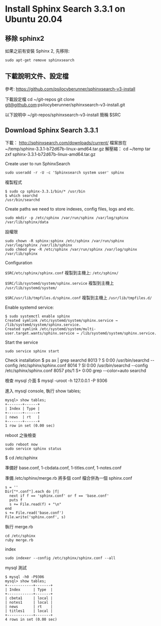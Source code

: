# Install Sphinx Search 3.3.1 on Ubuntu 20.04

## 移除 sphinx2

如果之前有安裝 Sphinx 2, 先移除:

    sudo apt-get remove sphinxsearch

## 下載說明文件、設定檔

參考: <https://github.com/psilocyberunner/sphinxsearch-v3-install>

下載設定檔
    cd ~/git-repos
    git clone git@github.com:psilocyberunner/sphinxsearch-v3-install.git

以下說明中 ~/git-repos/sphinxsearch-v3-install 簡稱 $SRC

## Download Sphinx Search 3.3.1

下載： <http://sphinxsearch.com/downloads/current/>
檔案放在 ~/temp/sphinx-3.3.1-b72d67b-linux-amd64.tar.gz
解壓縮：
    cd ~/temp
    tar zxf sphinx-3.3.1-b72d67b-linux-amd64.tar.gz

Create user to run SphinxSearch

    sudo useradd -r -U -c 'Sphinxsearch system user' sphinx

複製程式

    $ sudo cp sphinx-3.3.1/bin/* /usr/bin
    $ which searchd
    /usr/bin/searchd

Create paths we need to store indexes, config files, logs and etc.

    sudo mkdir -p /etc/sphinx /var/run/sphinx /var/log/sphinx /var/lib/sphinx/data

設權限

    sudo chown -R sphinx:sphinx /etc/sphinx /var/run/sphinx /var/log/sphinx /var/lib/sphinx
    sudo chmod g+w -R /etc/sphinx /var/run/sphinx /var/log/sphinx /var/lib/sphinx

Configuration

`$SRC/etc/sphinx/sphinx.conf` 複製到主機上: `/etc/sphinx/`

`$SRC/lib/systemd/system/sphinx.service` 複製到主機上 `/usr/lib/systemd/system/`

`$SRC/usr/lib/tmpfiles.d/sphinx.conf` 複製到主機上 `/usr/lib/tmpfiles.d/`

Enable systemd service:

    $ sudo systemctl enable sphinx
    Created symlink /etc/systemd/system/sphinx.service → /lib/systemd/system/sphinx.service.
    Created symlink /etc/systemd/system/multi-user.target.wants/sphinx.service → /lib/systemd/system/sphinx.service.

Start the service

    sudo service sphinx start

Check installation
    $ ps ax | grep searchd
    8013 ?        S      0:00 /usr/bin/searchd --config /etc/sphinx/sphinx.conf
    8014 ?        Sl     0:00 /usr/bin/searchd --config /etc/sphinx/sphinx.conf
    8057 pts/1    S+     0:00 grep --color=auto searchd

檢查 mysql 介面
    $ mysql -uroot -h 127.0.0.1 -P 9306

進入 mysql console, 執行 show tables;

    mysql> show tables;
    +-------+------+
    | Index | Type |
    +-------+------+
    | news  | rt   |
    +-------+------+
    1 row in set (0.00 sec)

reboot 之後檢查

    sudo reboot now
    sudo service sphinx status

$ cd /etc/sphinx

準備好 base.conf, 1-cbdata.conf, 1-titles.conf, 1-notes.conf

準備 /etc/sphinx/merge.rb 將多個 conf 檔合併為一個 sphinx.conf

    s = ''
    Dir["*.conf"].each do |f|
      next if f == 'sphinx.conf' or f == 'base.conf'
      puts f
      s += File.read(f) + "\n"
    end
    s += File.read('base.conf')
    File.write('sphinx.conf', s)

執行 merge.rb

    cd /etc/sphinx
    ruby merge.rb

index

    sudo indexer --config /etc/sphinx/sphinx.conf --all

mysql 測試

    $ mysql -h0 -P9306
    mysql> show tables;
    +------------+-------+
    | Index      | Type  |
    +------------+-------+
    | cbeta1     | local |
    | notes1     | local |
    | news       | rt    |
    | titles1    | local |
    +------------+-------+
    4 rows in set (0.00 sec)
